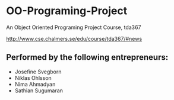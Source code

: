 # OO-Programing-Project
An Object Oriented Programing Project Course, tda367

http://www.cse.chalmers.se/edu/course/tda367/#news


## Performed by the following entrepreneurs:
- Josefine Svegborn
- Niklas Ohlsson
- Nima Ahmadyan
- Sathian Sugumaran
